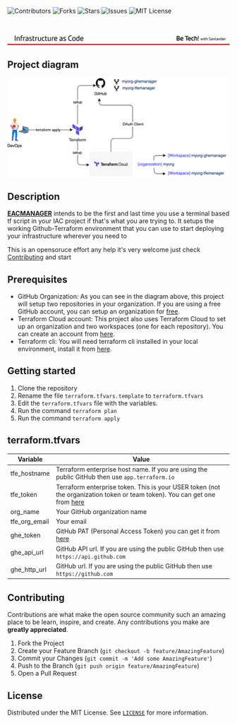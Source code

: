 
![Contributors][contributors-shield]
![Forks][forks-shield]
![Stars][stars-shield]
![Issues][issues-shield]
![MIT License][license-shield]

<br />
<p align="left">
  <a href="">
    <img src="docs/header.png" alt="header">
  </a>
</p>

## Project diagram

<img src="docs/eac_diagram.png" alt="diagram">

## Description

[**EACMANAGER**](https://github.com/sanexperts/eacmanager) intends to be the first and last time you use a terminal based tf script in your IAC project if that's what you are trying to. It setups the working Github-Terraform  environment that you can use to start deploying your infrastructure wherever you need to

This is an opensoruce effort any help it's very welcome just check <a href=./README.md/#contributing>Contributing</a> and start


## Prerequisites

- GitHub Organization: As you can see in the diagram above, this project will setup two repositories in your organization. If you are using a free GitHub account, you can setup an organization for [free](https://github.com/pricing).
- Terraform Cloud account: This project also uses Terraform Cloud to set up an organization and two workspaces (one for each repository). You can create an account from [here](https://app.terraform.io/app/organizations).
- Terraform cli: You will need terraform cli installed in your local environment, install it from [here](https://learn.hashicorp.com/tutorials/terraform/install-cli).


## Getting started

1. Clone the repository
2. Rename the file `terraform.tfvars.template` to `terraform.tfvars`
3. Edit the `terraform.tfvars` file with the variables.
4. Run the command `terraform plan`
5. Run the command `terraform apply`

## terraform.tfvars

Variable | Value
------------ | -------------
tfe_hostname | Terraform enterprise host name. If you are using the public GitHub then use `app.terraform.io`
tfe_token | Terraform enterprise token.  This is your USER token (not the organization token or team token). You can get one from [here](https://app.terraform.io/app/settings/tokens)
org_name | Your GitHub organization name
tfe_org_email | Your email
ghe_token | GitHub PAT (Personal Access Token) you can get it from [here](https://github.com/settings/tokens)
ghe_api_url | GitHub API url. If you are using the public GitHub then use `https://api.github.com`
ghe_http_url | GitHub url. If you are using the public GitHub then use `https://github.com`


## Contributing

Contributions are what make the open source community such an amazing place to be learn, inspire, and create. Any contributions you make are **greatly appreciated**.

1. Fork the Project
2. Create your Feature Branch (`git checkout -b feature/AmazingFeature`)
3. Commit your Changes (`git commit -m 'Add some AmazingFeature'`)
4. Push to the Branch (`git push origin feature/AmazingFeature`)
5. Open a Pull Request


## License

Distributed under the MIT License. See [`LICENSE`](LICENSE) for more information.


[contributors-shield]: https://img.shields.io/github/contributors/sanexperts/eacmanager?style=flat-square
[forks-shield]: https://img.shields.io/github/forks/sanexperts/eacmanager?style=flat-square
[stars-shield]: https://img.shields.io/github/stars/sanexperts/eacmanager?style=flat-square
[issues-shield]: https://img.shields.io/github/issues/sanexperts/eacmanager?style=flat-square
[license-shield]: https://img.shields.io/github/license/sanexperts/eacmanager?style=flat-square
